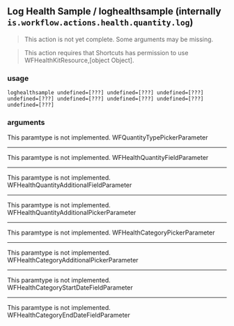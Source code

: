 
## Log Health Sample / loghealthsample (internally `is.workflow.actions.health.quantity.log`)

> This action is not yet complete. Some arguments may be missing.


> This action requires that Shortcuts has permission to use WFHealthKitResource,[object Object].

### usage
`loghealthsample undefined=[???] undefined=[???] undefined=[???] undefined=[???] undefined=[???] undefined=[???] undefined=[???] undefined=[???]`

### arguments
This paramtype is not implemented. WFQuantityTypePickerParameter

---

This paramtype is not implemented. WFHealthQuantityFieldParameter

---

This paramtype is not implemented. WFHealthQuantityAdditionalFieldParameter

---

This paramtype is not implemented. WFHealthQuantityAdditionalPickerParameter

---

This paramtype is not implemented. WFHealthCategoryPickerParameter

---

This paramtype is not implemented. WFHealthCategoryAdditionalPickerParameter

---

This paramtype is not implemented. WFHealthCategoryStartDateFieldParameter

---

This paramtype is not implemented. WFHealthCategoryEndDateFieldParameter
